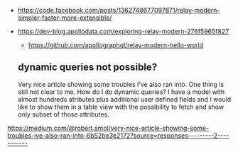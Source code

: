 - https://code.facebook.com/posts/1362748677097871/relay-modern-simpler-faster-more-extensible/
- https://dev-blog.apollodata.com/exploring-relay-modern-276f5965f827
  - https://github.com/apollographql/relay-modern-hello-world

  ## dynamic queries not possible?

  Very nice article showing some troubles I’ve also ran into. One thing is still not clear to me. How do I do dynamic queries? I have a model with almost hundreds atributes plus additional user defined fields and I would like to show them in a table view with the possibility to fetch and show only subset of those attributes.

https://medium.com/@robert.smol/very-nice-article-showing-some-troubles-ive-also-ran-into-6b52be3e2172?source=responses---------2-----------
